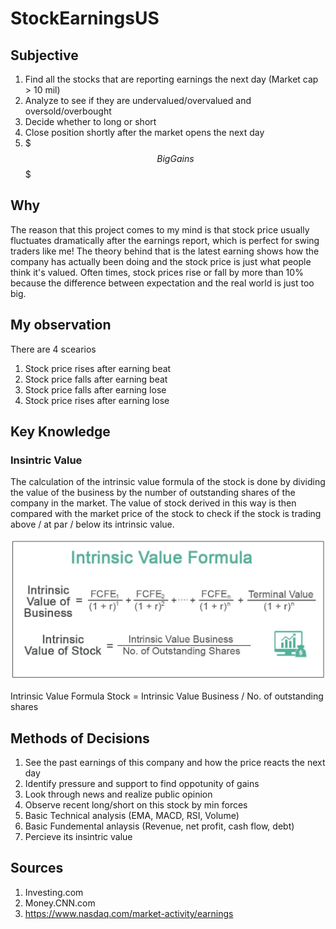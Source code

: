 # StockEarningsUS

## Subjective
1. Find all the stocks that are reporting earnings the next day (Market cap > 10 mil)
2. Analyze to see if they are undervalued/overvalued and oversold/overbought
3. Decide whether to long or short
4. Close position shortly after the market opens the next day
5. $$$ Big Gains $$$

## Why
The reason that this project comes to my mind is that stock price usually fluctuates dramatically after the earnings report, which is perfect for swing traders like me! 
The theory behind that is the latest earning shows how the company has actually been doing and the stock price is just what people think it's valued. Often times, stock prices rise or fall by more than 10% because the difference between expectation and the real world is just too big.

## My observation
There are 4 scearios
1. Stock price rises after earning beat
2. Stock price falls after earning beat
3. Stock price falls after earning lose
4. Stock price rises after earning lose

## Key Knowledge
### Insintric Value
The calculation of the intrinsic value formula of the stock is done by dividing the value of the business by the number of outstanding shares of the company
in the market. The value of stock derived in this way is then compared with the market price
of the stock to check if the stock is trading above / at par / below its intrinsic value.

![GitHub Logo](/images/Intrinsic-Value-Formula.jpg.jfif)

Intrinsic Value Formula Stock  = Intrinsic Value Business / No. of outstanding shares

## Methods of Decisions
1. See the past earnings of this company and how the price reacts the next day
2. Identify pressure and support to find oppotunity of gains
3. Look through news and realize public opinion
4. Observe recent long/short on this stock by min forces
5. Basic Technical analysis (EMA, MACD, RSI, Volume)
6. Basic Fundemental anlaysis (Revenue, net profit, cash flow, debt)
7. Percieve its insintric value

## Sources
1. Investing.com
2. Money.CNN.com
3. https://www.nasdaq.com/market-activity/earnings
